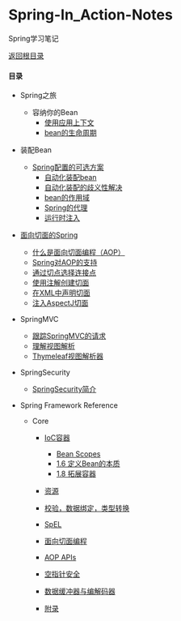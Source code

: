 # Spring-In\_Action-Notes

Spring学习笔记

[返回根目录](/README.md)

#### 目录

* Spring之旅
  * 容纳你的Bean
    * [使用应用上下文](./chapter01/syyysxw.md)
    * [bean的生命周期](./chapter01/lifetime.md)
* 装配Bean
  * [Spring配置的可选方案](./chapter02/README.md)
    * [自动化装配bean](./chapter02/springpz.md)
    * [自动化装配的歧义性解决](./chapter02/zdhzpdqyx.md)
    * [bean的作用域](./chapter02/beanzyy.md)
    * [Spring的代理](./chapter02/springProxy.md)
    * [运行时注入](./chapter02/yxszr.md)
* [面向切面的Spring](./chapter04/README.md)
  * [什么是面向切面编程（AOP）](./chapter04/01.md)
  * [Spring对AOP的支持](./chapter04/02.md)
  * [通过切点选择连接点](./chapter04/03.md)
  * [使用注解创建切面](./chapter04/04.md)
  * [在XML中声明切面](./chapter04/05.md)
  * [注入AspectJ切面](./chapter04/06.md)
* SpringMVC
  * [跟踪SpringMVC的请求](./chapter05/01.md)
  * [理解视图解析](./chapter05/02.md)
  * [Thymeleaf视图解析器](./chapter05/03.md)
* SpringSecurity

  * [SpringSecurity简介](./chapter06/01.md)
* Spring Framework Reference
  * Core
    * [IoC容器](./reference/core/01.md)
      * [Bean Scopes](./reference/core/01-05.md)
      * [1.6 定义Bean的本质](./reference/core/01-06.md)
      * [1.8 拓展容器](./reference/core/01-08.md)

    * [资源](./reference/core/02.md)

    * [校验，数据绑定，类型转换](./reference/core/03.md)

    * [SpEL](./reference/core/04.md)

    * [面向切面编程](./reference/core/05.md)

    * [AOP APIs](./reference/core/06.md)

    * [空指针安全](./reference/core/07.md)

    * [数据缓冲器与编解码器](./reference/core/08.md)

    * [附录](./reference/core/09.md)






